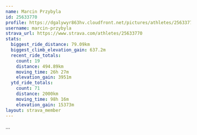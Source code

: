 ```yaml
---
name: Marcin Przybyla
id: 25633770
profile: https://dgalywyr863hv.cloudfront.net/pictures/athletes/25633770/12947173/2/large.jpg
username: marcin-przybyla
strava_url: https://www.strava.com/athletes/25633770
stats:
  biggest_ride_distance: 79.09km
  biggest_climb_elevation_gain: 637.2m
  recent_ride_totals:
    count: 19
    distance: 494.89km
    moving_time: 26h 27m
    elevation_gain: 3951m
  ytd_ride_totals:
    count: 71
    distance: 2000km
    moving_time: 98h 16m
    elevation_gain: 15373m
layout: strava_member
--- 
```

...
